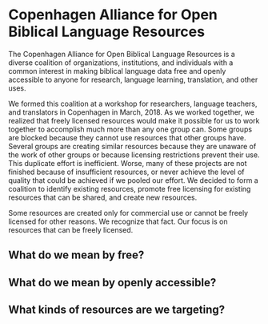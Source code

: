 #  Copenhagen Alliance for Open Biblical Language Resources

The Copenhagen Alliance for Open Biblical Language Resources is a diverse coalition of organizations, institutions, and individuals with a common interest in making biblical language data free and openly accessible to anyone for research, language learning, translation, and other uses.

We formed this coalition at a workshop for researchers, language teachers, and translators in Copenhagen in March, 2018.  As we worked together, we realized that freely licensed resources would make it possible for us to work together to accomplish much more than any one group can. Some groups are blocked because they cannot use resources that other groups have. Several groups are creating similar resources because they are unaware of the work of other groups or because licensing restrictions prevent their use. This duplicate effort is inefficient.  Worse, many of these projects are not finished because of insufficient resources, or never achieve the level of quality that could be achieved if we pooled our effort.  We decided to form a coalition to identify existing resources, promote free licensing for existing resources that can be shared, and create new resources.

Some resources are created only for commercial use or cannot be freely licensed for other reasons.  We recognize that fact. Our focus is on resources that can be freely licensed.

## What do we mean by free?

## What do we mean by openly accessible?

## What kinds of resources are we targeting?
